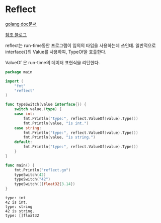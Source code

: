 # Reflect


[golang doc문서](https://golang.org/pkg/reflect/)   
   
[참조 블로그](https://johngrib.github.io/wiki/golang-reflect/)   




reflect는 run-time동안 프로그램이 임의의 타입을 사용하는데 쓰인데. 일반적으로 interface{}의 Value를 사용하여, TypeOf을 호출한다.

ValueOf 은 run-time의 데이터 표현식을 리턴한다. 

```go
package main

import (
	"fmt"
	"reflect"
)

func typeSwitch(value interface{}) {
	switch value.(type) {
	case int:
		fmt.Println("type:", reflect.ValueOf(value).Type())
		fmt.Println(value, "is int.")
	case string:
		fmt.Println("type:", reflect.ValueOf(value).Type())
		fmt.Println(value, "is string.")
	default:
		fmt.Println("type:", reflect.ValueOf(value).Type())
	}
}

func main() {
	fmt.Println("reflect.go")
	typeSwitch(42)
	typeSwitch("42")
	typeSwitch([]float32{3.14})
}
```

```
type: int
42 is int.
type: string
42 is string.
type: []float32
```